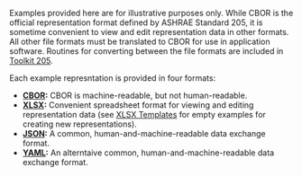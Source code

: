 Examples provided here are for illustrative purposes only. While CBOR is the official representation format defined by ASHRAE Standard 205, it is sometime convenient to view and edit representation data in other formats. All other file formats must be translated to CBOR for use in application software. Routines for converting between the file formats are included in [Toolkit 205](tk205.html).

Each example represntation is provided in four formats:

- **[CBOR](https://cbor.io/):** CBOR is machine-readable, but not human-readable.
- **[XLSX](https://wiki.fileformat.com/spreadsheet/xlsx/):** Convenient spreadsheet format for viewing and editing representation data (see [XLSX Templates](templates.html) for empty examples for creating new representations).
- **[JSON](https://www.json.org/):** A common, human-and-machine-readable data exchange format.
- **[YAML](https://yaml.org/):** An alterntaive common, human-and-machine-readable data exchange format.